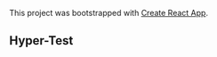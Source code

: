 This project was bootstrapped with [Create React App](https://github.com/facebook/create-react-app).

## Hyper-Test

